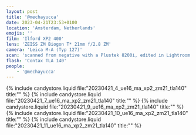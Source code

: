 ```yaml
---
layout: post
title: '@mechayucca'
date: 2023-04-21T23:53+0100
location: 'Amsterdam, Netherlands'
emojis: ''
film: 'Ilford XP2 400'
lens: 'ZEISS ZM Biogon T* 21mm f/2.8 ZM'
camera: 'Leica M-A (Typ 127)'
scan: 'scanned from negative with a Plustek 8200i, edited in Lightroom'
flash: 'Contax TLA 140'
people: 
    - '@mechayucca'
---
```


{% include candystore.liquid file:"20230421_4_ue16_ma_xp2_zm21_tla140" title:"" %}
{% include candystore.liquid file:"20230421_7_ue16_ma_xp2_zm21_tla140" title:"" %}
{% include candystore.liquid file:"20230421_9_ue16_ma_xp2_zm21_tla140" title:"" %}
{% include candystore.liquid file:"20230421_10_ue16_ma_xp2_zm21_tla140" title:"" %}
{% include candystore.liquid file:"20230421_11_ue16_ma_xp2_zm21_tla140" title:"" %}